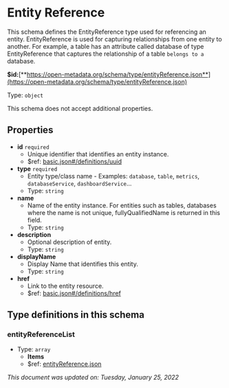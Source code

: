 # Entity Reference

This schema defines the EntityReference type used for referencing an entity. EntityReference is used for capturing relationships from one entity to another. For example, a table has an attribute called database of type EntityReference that captures the relationship of a table `belongs to a` database.

**$id:**[**https://open-metadata.org/schema/type/entityReference.json**](https://open-metadata.org/schema/type/entityReference.json)

Type: `object`

This schema does not accept additional properties.

## Properties

* **id** `required`
  * Unique identifier that identifies an entity instance.
  * $ref: [basic.json#/definitions/uuid](basic.md#uuid)
* **type** `required`
  * Entity type/class name - Examples: `database`, `table`, `metrics`, `databaseService`, `dashboardService`...
  * Type: `string`
* **name**
  * Name of the entity instance. For entities such as tables, databases where the name is not unique, fullyQualifiedName is returned in this field.
  * Type: `string`
* **description**
  * Optional description of entity.
  * Type: `string`
* **displayName**
  * Display Name that identifies this entity.
  * Type: `string`
* **href**
  * Link to the entity resource.
  * $ref: [basic.json#/definitions/href](basic.md#href)

## Type definitions in this schema

### entityReferenceList

* Type: `array`
  * **Items**
  * $ref: [entityReference.json](entityreference.md)

_This document was updated on: Tuesday, January 25, 2022_
